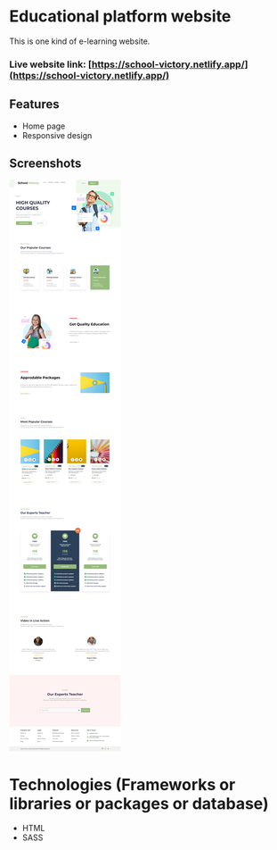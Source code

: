 # Educational platform website

This is one kind of e-learning website.

### Live website link: [https://school-victory.netlify.app/](https://school-victory.netlify.app/)

## Features

- Home page
- Responsive design

## Screenshots

![Home page](screenshots/home.png)

# Technologies (Frameworks or libraries or packages or database)

- HTML
- SASS
